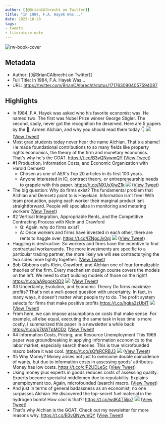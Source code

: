 ```yaml
---
author: [[@BrianCAlbrecht on Twitter]]
title: "In 1984, F.A. Hayek Was..."
date: 2023-10-28
tags: 
- tweets
- literature-note
---
```

![rw-book-cover](https://pbs.twimg.com/profile_images/808782021270982656/kgVMc1GV.jpg)

## Metadata
- Author: [[@BrianCAlbrecht on Twitter]]
- Full Title: In 1984, F.A. Hayek Was...
- URL: https://twitter.com/BrianCAlbrecht/status/1717630904057594087

## Highlights
- In 1984, F.A. Hayek was asked who his favorite economist was. He named two. 
  The first was Nobel Prize winner George Stigler. The second, sadly, never got the recognition he deserved. 
  Here are 5 papers by the 🐐, Armen Alchian, and why you should read them today 👇 
  ![](https://pbs.twimg.com/media/F9Y9IPGXgAA7eVn.png) ([View Tweet](https://twitter.com/BrianCAlbrecht/status/1717630904057594087))
- Most grad students today never hear the name Alchian. That's a shame! 
  He made foundational contributions to so many fields like property rights economics, the theory of the firm and monetary economics.
  That's why he's the GOAT. https://t.co/B3vQNywmQY ([View Tweet](https://twitter.com/BrianCAlbrecht/status/1717630905638965506))
- #1 Production, Information Costs, and Economic Organization with Harold Demsetz 
  - Chosen as one of AER's Top 20 articles in its first 100 years. 
  - Anyone interested in IO, contract theory, or entrepreneurship needs to grapple with this paper. https://t.co/NXUxXiwZ1k 
  ![](https://pbs.twimg.com/media/F9Y9cHWXYAAVr-9.png) ([View Tweet](https://twitter.com/BrianCAlbrecht/status/1717630907064938559))
- The big question: Why do firms exist? 
  The fundamental problem that Alchian and Demsetz point to is Hayekian. Information isn't free! 
  With team production, paying each worker their marginal product isnt straightforward. People will specialize in monitoring and metering workers ([View Tweet](https://twitter.com/BrianCAlbrecht/status/1717630909774479656))
- #2 Vertical Integration, Appropriable Rents, and the Competitive Contracting Process with Klein and Crawford 
  - Q: Again, why do firms exist? 
  - A: Once workers and firms have invested in each other, there are rents to haggle over. https://t.co/IZNgcJy0qi 
  ![](https://pbs.twimg.com/media/F9Y9reLW8AAhnrA.png) ([View Tweet](https://twitter.com/BrianCAlbrecht/status/1717630911133421813))
- Haggling is destructive. So workers and firms have the incentive to find contractual workarounds. 
  The more investments are specific to a particular trading partner, the more likely we will see contracts tying the two sides more tightly together. ([View Tweet](https://twitter.com/BrianCAlbrecht/status/1717630913415180670))
- Bob Gibbons calls Klein, Crawford, and Alchian one of four formalizable theories of the firm. Every mechanism design course covers the models on the left. 
  We need to start building models of those on the right! https://t.co/aA9ogokOD2 
  ![](https://pbs.twimg.com/media/F9Y96GiWMAAYM83.png) ([View Tweet](https://twitter.com/BrianCAlbrecht/status/1717630914795061754))
- #3 Uncertainty, Evolution, and Economic Theory Do firms maximize profits? 
  That's not a well-posed question with uncertainty. 
  In fact, in many ways, it doesn't matter what people try to do. The profit system selects for firms that make positive profits https://t.co/hgka2zUbIT 
  ![](https://pbs.twimg.com/media/F9Y-H6QWsAAV3QL.png) ([View Tweet](https://twitter.com/BrianCAlbrecht/status/1717630918523797554))
- From here, we can impose assumptions on costs that make sense. 
  For example, all else equal, executing the same task in less time is more costly. I summarized this paper in a newsletter a while back https://t.co/p7kWTpMODz ([View Tweet](https://twitter.com/BrianCAlbrecht/status/1717630921187242021))
- #4 Information Costs, Pricing, and Resource Unemployment
  This 1969 paper was groundbreaking in applying information economics to the labor market, especially search theories. 
  This is true microfounded macro before it was cool.
  https://t.co/sQfsRCRBJ3 
  ![](https://pbs.twimg.com/media/F9Y_IoaX0AAWb8Z.png) ([View Tweet](https://twitter.com/BrianCAlbrecht/status/1717630922797809667))
- #5 Why Money?
  Money arises not just to overcome double coincidence of wants, but due to information costs in assessing goods' attributes. Money has low costs.
  https://t.co/ciP2UDLeSc ([View Tweet](https://twitter.com/BrianCAlbrecht/status/1717630925532520866))
- Using money plus experts in goods reduces costs of assessing quality. Experts become specialist middlemen due to reputability. Explains unemployment too.
  Again, microfounded (search) macro. ([View Tweet](https://twitter.com/BrianCAlbrecht/status/1717630926979465706))
- And just in terms of general badassness as an economist, no one surpasses Alchian. 
  He discovered the top-secret fuel material in the hydrogen bomb! How cool is that?! https://t.co/wdK4T5ljp7 
  ![](https://pbs.twimg.com/media/F9ZAEa-W8AAKRFt.jpg) ([View Tweet](https://twitter.com/BrianCAlbrecht/status/1717630928359403678))
- That's why Alchian is the GOAT. 
  Check out my newsletter for more reasons why.
  https://t.co/B3vQNywmQY ([View Tweet](https://twitter.com/BrianCAlbrecht/status/1717630930578190524))
